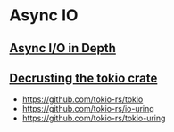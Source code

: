 # Async IO

[Async I/O in Depth](https://www.youtube.com/watch?v=bWdbKN9F18U&list=PLb1VOxJqFzDd05_aDQEm6KVblhee_KStX)
- 

[Decrusting the tokio crate](https://youtu.be/o2ob8zkeq2s)
- 

- https://github.com/tokio-rs/tokio
- https://github.com/tokio-rs/io-uring
- https://github.com/tokio-rs/tokio-uring
